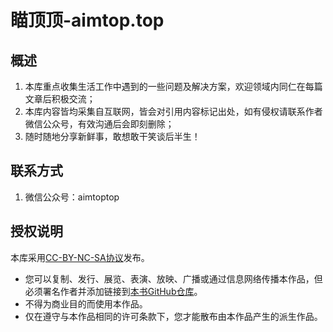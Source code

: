 # 瞄顶顶-aimtop.top

## 概述

1. 本库重点收集生活工作中遇到的一些问题及解决方案，欢迎领域内同仁在每篇文章后积极交流；
2. 本库内容皆均采集自互联网，皆会对引用内容标记出处，如有侵权请联系作者微信公众号，有效沟通后会即刻删除；
3. 随时随地分享新鲜事，敢想敢干笑谈后半生！

## 联系方式
1. 微信公众号：aimtoptop

## 授权说明

本库采用[CC-BY-NC-SA协议](https://creativecommons.org/licenses/by-nc-sa/4.0/deed.zh-hans)发布。

- 您可以复制、发行、展览、表演、放映、广播或通过信息网络传播本作品，但必须署名作者并添加链接到[本书GitHub仓库](https://github.com/chemtour/chemtour)。
- 不得为商业目的而使用本作品。
- 仅在遵守与本作品相同的许可条款下，您才能散布由本作品产生的派生作品。
